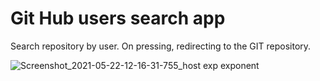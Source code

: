 # Git Hub users search app
Search repository by user. On pressing, redirecting to the GIT repository.

![Screenshot_2021-05-22-12-16-31-755_host exp exponent](https://user-images.githubusercontent.com/48362951/119221611-ceda4980-baf8-11eb-873b-b74eac592513.jpg)

